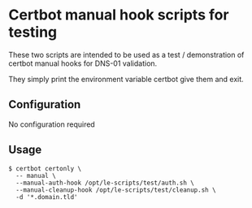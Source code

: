 # Certbot manual hook scripts for testing

These two scripts are intended to be used as a test / demonstration of certbot manual hooks for DNS-01 validation.

They simply print the environment variable certbot give them and exit.

## Configuration

No configuration required

## Usage

```
$ certbot certonly \
  -- manual \
  --manual-auth-hook /opt/le-scripts/test/auth.sh \
  --manual-cleanup-hook /opt/le-scripts/test/cleanup.sh \
  -d '*.domain.tld'
```
